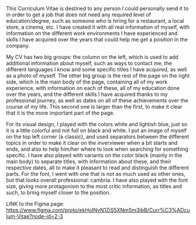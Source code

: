This Curriculum Vitae is destined to any person I could personally send it to in order to get a job that does not need any required level of education/degree, such as someone who is hiring for a restaurant, a local store, a cinema, etc. I have created it with all real information of myself, with information on the different work environments I have experienced and skills I have acquired over the years that could help me get a position in the company.

My CV has two big groups: the column on the left, which is used to add additional information about myself, such as ways to contact me, the different languages I know and some specific titles I have acquired, as well as a photo of myself. The other big group is the rest of the page on the right side, which is the main body of the page, containing all of my work experience, with information on each of these, all of my education done over the years, and the different skills I have acquired thanks to my professional journey, as well as dates on all of these achievements over the course of my life.
This second one is larger than the first, to make it clear that it is the more important part of the page. 

For its visual design, I played with the colors white and lightish blue, just so it is a little colorful and not full on black and white. I put an image of myself on the top left corner (a classic), and used separators between the different topics in order to make it clear on the inverviewer when a bit starts and ends, and also to help him/her where to look when searching for something specific. I have also played with variants on the color black (mainly in the main body) to separate titles, with information about these, and their respective dates, all to make it pleasant to read and distinguish the different parts. For the font, I went with one that is not as much used as other ones, but that looks overall professional: cambria.
I have also played with the font size, giving more protagonism to the most critic information, as titles and such, to bring myself closer to the position.

LINK to the Figma page: https://www.figma.com/proto/ekHoINyN1ZiS5XNmSm3ibB/Curr%C3%ADculum-Vitae?node-id=2-3